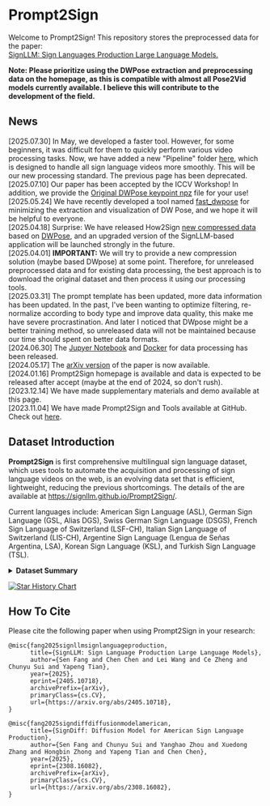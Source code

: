 # Prompt2Sign

Welcome to Prompt2Sign!
This repository stores the preprocessed data for the paper:
<br>[SignLLM: Sign Languages Production Large Language Models.](https://arxiv.org/abs/2405.10718)

**Note: Please prioritize using the DWPose extraction and preprocessing data on the homepage, as this is compatible with almost all Pose2Vid models currently available. I believe this will contribute to the development of the field.**

## News
[2025.07.30] In May, we developed a faster tool. However, for some beginners, it was difficult for them to quickly perform various video processing tasks. Now, we have added a new "Pipeline" folder [here](https://github.com/SignLLM/Prompt2Sign/tree/main/tools-new-2025), which is designed to handle all sign language videos more smoothly. This will be our new processing standard. The previous page has been deprecated.<br>
[2025.07.10] Our paper has been accepted by the ICCV Workshop! In addition, we provide the <a href='https://huggingface.co/datasets/FangSen9000/How2Sign-dwpose-original-npz/tree/main'>Original DWPose keypoint npz</a> file for your use!<br>
[2025.05.24] We have recently developed a tool named <a href='https://github.com/FangSen9000/fast_dwpose'>fast_dwpose</a> for minimizing the extraction and visualization of DW Pose, and we hope it will be helpful to everyone.<br>
[2025.04.18] Surprise: We have released How2Sign <a href='https://huggingface.co/datasets/FangSen9000/How2Sign-dwpose/tree/main'>new compressed data</a> based on <a href='https://github.com/IDEA-Research/DWPose'>DWPose</a>, and an upgraded version of the SignLLM-based application will be launched strongly in the future.<br>
[2025.04.01] **IMPORTANT:** We will try to provide a new compression solution (maybe based DWpose) at some point. Therefore, for unreleased preprocessed data and for existing data processing, the best approach is to download the original dataset and then process it using our processing tools.<br>
[2025.03.31] The prompt template has been updated, more data information has been updated. In the past, I've been wanting to optimize filtering, re-normalize according to body type and improve data quality, this make me have severe procrastination. And later I noticed that DWpose might be a better training method, so unreleased data will not be maintained because our time should spent on better data formats.<br>
[2024.06.30] The <a href='https://github.com/SignLLM/Prompt2Sign/blob/main/tools/2D_to_3D/run.ipynb'>Jupyer Notebook</a> and <a href='https://www.codewithgpu.com/i/SignLLM/Prompt2Sign/Prompt2Sign'>Docker</a> for data processing has been released.<br>
[2024.05.17] The <a href='https://arxiv.org/abs/2405.10718'>arXiv version</a> of the paper is now available.<br>
[2024.01.16] Prompt2Sign homepage is available and data is expected to be released after accept (maybe at the end of 2024, so don't rush).<br>
[2023.12.14] We have made supplementary materials and demo available at this page.<br>
[2023.11.04] We have made Prompt2Sign and Tools available at GitHub. Check out <a href='https://github.com/SignLLM/Prompt2Sign'>here</a>.<br>

## Dataset Introduction

**Prompt2Sign** is first comprehensive multilingual sign language dataset, which uses tools to automate the acquisition and processing of sign language videos on the web, is an evolving data set that is efficient, lightweight, reducing the previous shortcomings. 
The details of the  are available at https://signllm.github.io/Prompt2Sign/.

Current languages include: American Sign Language (ASL), German Sign Language (GSL, Alias DGS), Swiss German Sign Language (DSGS), French Sign Language of Switzerland (LSF-CH), Italian Sign Language of Switzerland (LIS-CH), Argentine Sign Language (Lengua de Señas Argentina, LSA), Korean Sign Language (KSL), and Turkish Sign Language (TSL).

<details>
<summary><b>Dataset Summary</b></summary>

| Name | Language | Vocab. | Duration (h) | Signers | Multiview | Transcription | Gloss | Pose | Depth | Speech | Prompt | Compress |
|------|----------|--------|--------------|----------|-----------|----------------|-------|------|-------|--------|--------|----------|
| Video-Based CSL | CSL | 178 | 100 | 50 | :x: | :heavy_check_mark: | :x: | :heavy_check_mark: | :heavy_check_mark: | :x: | :x: | :x: |
| SIGNUM | GSL | 450 | 55 | 25 | :x: | :heavy_check_mark: | :heavy_check_mark: | :x: | :x: | :x: | :x: | :x: |
| RWTH-Phoenix-2014T | GSL | 3k | 11 | 9 | :x: | :heavy_check_mark: | :heavy_check_mark: | :x: | :x: | :x: | :x: | :x: |
| Public DGS Corpus | GSL | -- | 50 | 327 | :heavy_check_mark: | :heavy_check_mark: | :heavy_check_mark: | :heavy_check_mark: | :x: | :x: | :x: | :x: |
| BSL Corpus | BSL | 5k | -- | 249 | :x: | :heavy_check_mark: | :heavy_check_mark: | :x: | :x: | :x: | :x: | :x: |
| NCSLGR | ASL | 1.8k | 5.3 | 4 | :heavy_check_mark: | :heavy_check_mark: | :heavy_check_mark: | :x: | :x: | :x: | :x: | :x: |
| How2Sign | ASL | 16k | 79 | 11 | :heavy_check_mark: | :heavy_check_mark: | :heavy_check_mark: | :heavy_check_mark: | :heavy_check_mark: | :heavy_check_mark: | :x: | :x: |
| **Prompt2Sign (ours)** | Multilingual | 40k | 200 | 40 | :heavy_check_mark: | :heavy_check_mark: | :heavy_check_mark: | :heavy_check_mark: | :heavy_check_mark: | :heavy_check_mark: | :heavy_check_mark: | :heavy_check_mark: |
 
</details>

[![Star History Chart](https://api.star-history.com/svg?repos=SignLLM/Prompt2Sign&type=Date)](https://star-history.com/#SignLLM/Prompt2Sign&Date)


## How To Cite

Please cite the following paper when using Prompt2Sign in your research:

```
@misc{fang2025signllmsignlanguageproduction,
      title={SignLLM: Sign Language Production Large Language Models}, 
      author={Sen Fang and Chen Chen and Lei Wang and Ce Zheng and Chunyu Sui and Yapeng Tian},
      year={2025},
      eprint={2405.10718},
      archivePrefix={arXiv},
      primaryClass={cs.CV},
      url={https://arxiv.org/abs/2405.10718}, 
}

@misc{fang2025signdiffdiffusionmodelamerican,
      title={SignDiff: Diffusion Model for American Sign Language Production}, 
      author={Sen Fang and Chunyu Sui and Yanghao Zhou and Xuedong Zhang and Hongbin Zhong and Yapeng Tian and Chen Chen},
      year={2025},
      eprint={2308.16082},
      archivePrefix={arXiv},
      primaryClass={cs.CV},
      url={https://arxiv.org/abs/2308.16082}, 
}
```
<!-- 

## Acknowledgements

All data collection and processing are conducted in accordance with the relevant certificates/protocols of the used dataset. For data sets that are public but require a license, we provide processing tools with the permission of the relevant certificate.

**Licensing**

Prompt2Sign is made available under the [Creative Commons Attribution-NonCommercial 4.0 International License](https://creativecommons.org/licenses/by-nc/4.0/). For commercial use, please [contact us](mailto:signllm@googlegroups.com) directly.

![image](https://github.com/SignLLM/Prompt2Sign/assets/147891572/7bc0cb5c-ef77-4a15-87cb-e78cc01c8f76)



We extend our gratitude to the National Sign Language Linguistics Society and XYZ University's Computational Linguistics Department for their support.
Contributions are welcome! Please read our [contribution guidelines](#) to get started.

**Ethics Statement**




Embark on your journey with the Prompt2Sign dataset and tools designed for advancing research in sign language production using large language models.

Follow this guide to get started with our resources:

1. **Familiarize with the Dataset and Tools**  
   Before diving in, take a moment to understand the offerings of Prompt2Sign. Review our resources, toolkits, and data sets tailored for Sign Language Production research.

2. **Accept the Usage Agreement**  
   To access the preprocessed dataset on this page, please accept our terms of use. It is at the end of this article.

3. **Download and Set Up the CLI**  
   Get our Command Line Interface (CLI) tool to interact with the dataset conveniently. This tool is integral for downloading and manipulating the data.

4. **Select Your Data Subset of Interest**  
   Choose the specific dataset or preprocessed subset you need for your research from our repository, whether it’s for diffusion model training or another aspect of sign language production.

5. **Obtain the Data**  
   Once you have your credentials and have selected your subset, use the CLI to download the data. The language parts, especially those preprocessed, are extensive and tailored for deep learning applications.

**Data and Usage Agreement**  
Begin by reviewing our terms at [Prompt2Sign Data Agreement](). Once accepted, you will receive an email with the necessary access credentials within 48 hours. Please note that these credentials are expected to be used for local data download and not for continuous data streaming.

**Browse and Select Datasets**  
Explore our repositories for SignLLM and [SignDiff](https://arxiv.org/abs/2308.16082) to understand the scope and details of the available data.
-->
